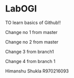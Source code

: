 # LabOGI
TO learn basics of Github!!

Change no 1 from master

Change no 2 from master

Change 3 from branch1

Change 4 from branch 1

Himanshu Shukla
R970216093  
